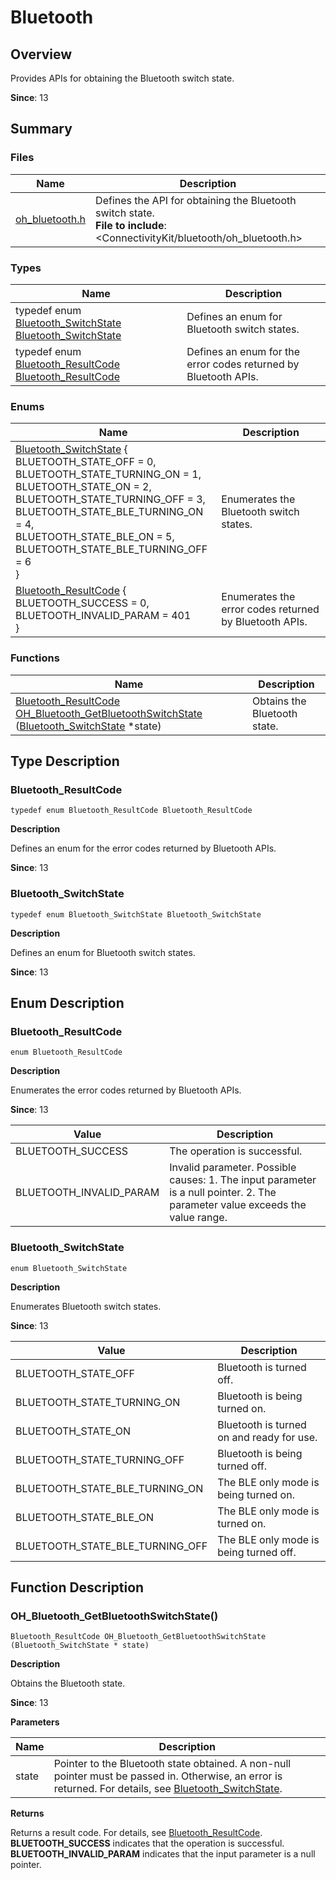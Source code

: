 # Bluetooth


## Overview

Provides APIs for obtaining the Bluetooth switch state.

**Since**: 13


## Summary


### Files

| Name| Description|
| -------- | -------- |
| [oh_bluetooth.h](oh__bluetooth_8h.md) | Defines the API for obtaining the Bluetooth switch state.<br>**File to include**: \<ConnectivityKit\/bluetooth\/oh_bluetooth.h\>|


### Types

| Name| Description|
| -------- | -------- |
| typedef enum [Bluetooth_SwitchState](#bluetooth_switchstate) [Bluetooth_SwitchState](#bluetooth_switchstate) | Defines an enum for Bluetooth switch states.|
| typedef enum [Bluetooth_ResultCode](#bluetooth_resultcode) [Bluetooth_ResultCode](#bluetooth_resultcode) | Defines an enum for the error codes returned by Bluetooth APIs.|


### Enums

| Name| Description|
| -------- | -------- |
| [Bluetooth_SwitchState](#bluetooth_switchstate) {<br>BLUETOOTH_STATE_OFF = 0,<br>BLUETOOTH_STATE_TURNING_ON = 1,<br>BLUETOOTH_STATE_ON = 2,<br>BLUETOOTH_STATE_TURNING_OFF = 3,<br>BLUETOOTH_STATE_BLE_TURNING_ON = 4,<br>BLUETOOTH_STATE_BLE_ON = 5,<br>BLUETOOTH_STATE_BLE_TURNING_OFF = 6<br>} | Enumerates the Bluetooth switch states.|
| [Bluetooth_ResultCode](#bluetooth_resultcode) {<br>BLUETOOTH_SUCCESS = 0,<br>BLUETOOTH_INVALID_PARAM = 401<br>} | Enumerates the error codes returned by Bluetooth APIs.|


### Functions

| Name| Description|
| -------- | -------- |
| [Bluetooth_ResultCode](#bluetooth_resultcode) [OH_Bluetooth_GetBluetoothSwitchState](#oh_bluetooth_getbluetoothswitchstate) ([Bluetooth_SwitchState](#bluetooth_switchstate) \*state) | Obtains the Bluetooth state.|


## Type Description


### Bluetooth_ResultCode

```
typedef enum Bluetooth_ResultCode Bluetooth_ResultCode
```

**Description**

Defines an enum for the error codes returned by Bluetooth APIs.

**Since**: 13


### Bluetooth_SwitchState

```
typedef enum Bluetooth_SwitchState Bluetooth_SwitchState
```

**Description**

Defines an enum for Bluetooth switch states.

**Since**: 13


## Enum Description


### Bluetooth_ResultCode

```
enum Bluetooth_ResultCode
```

**Description**

Enumerates the error codes returned by Bluetooth APIs.

**Since**: 13

| Value| Description|
| -------- | -------- |
| BLUETOOTH_SUCCESS | The operation is successful.|
| BLUETOOTH_INVALID_PARAM | Invalid parameter. Possible causes: 1. The input parameter is a null pointer. 2. The parameter value exceeds the value range.|


### Bluetooth_SwitchState

```
enum Bluetooth_SwitchState
```

**Description**

Enumerates Bluetooth switch states.

**Since**: 13

| Value| Description|
| -------- | -------- |
| BLUETOOTH_STATE_OFF | Bluetooth is turned off.|
| BLUETOOTH_STATE_TURNING_ON | Bluetooth is being turned on.|
| BLUETOOTH_STATE_ON | Bluetooth is turned on and ready for use.|
| BLUETOOTH_STATE_TURNING_OFF | Bluetooth is being turned off.|
| BLUETOOTH_STATE_BLE_TURNING_ON | The BLE only mode is being turned on.|
| BLUETOOTH_STATE_BLE_ON | The BLE only mode is turned on.|
| BLUETOOTH_STATE_BLE_TURNING_OFF | The BLE only mode is being turned off.|


## Function Description


### OH_Bluetooth_GetBluetoothSwitchState()

```
Bluetooth_ResultCode OH_Bluetooth_GetBluetoothSwitchState (Bluetooth_SwitchState * state)
```

**Description**

Obtains the Bluetooth state.

**Since**: 13

**Parameters**

| Name| Description|
| -------- | -------- |
| state | Pointer to the Bluetooth state obtained. A non-null pointer must be passed in. Otherwise, an error is returned. For details, see [Bluetooth_SwitchState](#bluetooth_switchstate).|

**Returns**

Returns a result code. For details, see [Bluetooth_ResultCode](#bluetooth_resultcode).<br>**BLUETOOTH_SUCCESS** indicates that the operation is successful. <br>**BLUETOOTH_INVALID_PARAM** indicates that the input parameter is a null pointer.

